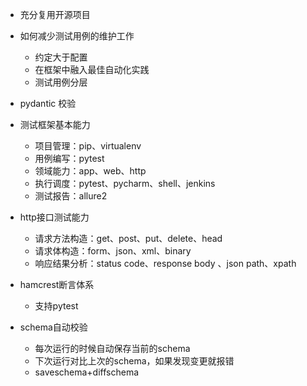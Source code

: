 - 充分复用开源项目
- 如何减少测试用例的维护工作  
  -   约定大于配置
  -   在框架中融入最佳自动化实践
  -   测试用例分层  
- pydantic 校验 
- 测试框架基本能力
  -   项目管理：pip、virtualenv  
  -   用例编写：pytest  
  -   领域能力：app、web、http
  -   执行调度：pytest、pycharm、shell、jenkins
  -   测试报告：allure2
  
- http接口测试能力  
  -   请求方法构造：get、post、put、delete、head  
  -   请求体构造：form、json、xml、binary  
  -   响应结果分析：status code、response body 、json path、xpath
  
- hamcrest断言体系  
   -   支持pytest
  
- schema自动校验  
   - 每次运行的时候自动保存当前的schema  
  - 下次运行对比上次的schema，如果发现变更就报错  
  - saveschema+diffschema
  